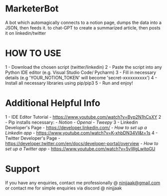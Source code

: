 # MarketerBot
A bot which automagically connects to a notion page, dumps the data into a JSON, then feeds it. to chat-GPT to create a summarized article, then posts it on linkedin/twitter

# HOW TO USE
1 - Download the chosen script (twitter/linkedin)
2 - Paste the script into any Python IDE editor (e.g. Visual Studio Code/ Pycharm)
3 - Fill in necessary details (e.g 'YOUR_NOTION_TOKEN' will become 'secret-xxxxxxxxxx')
4 - Install all necessary libraries using pip/pip3 
5 - Run and enjoy!

# Additional Helpful Info

1 - IDE Editor Tutorial - https://www.youtube.com/watch?v=Byp2N1hCsXY
2 - Pip installs necessary:
    - *Notion*
    - *Openai*
    - *Tweepy*
3 - Linkedin Developer's Page - https://developer.linkedin.com/
    - *How to set up a Linkedin app* - https://www.youtube.com/watch?v=K-xhbDN34VI&t=1s
4 - Twitter Developer's Page - https://developer.twitter.com/en/docs/developer-portal/overview
    - *How to set up a Twitter app* - https://www.youtube.com/watch?v=5vWgLwjtqGU

# Support 
If you have any enquiries, contact me professionally @ ninjjaak@gmail.com or contact me for simple enquiries via discord @ ninjjaak
